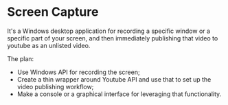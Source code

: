 
# Screen Capture

It's a Windows desktop application for recording a specific window or a specific part of your screen, and then immediately publishing that video to youtube as an unlisted video.

The plan:

- Use Windows API for recording the screen;
- Create a thin wrapper around Youtube API and use that to set up the video publishing workflow;
- Make a console or a graphical interface for leveraging that functionality.